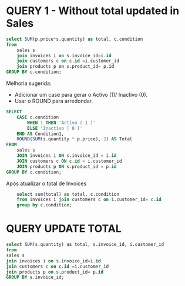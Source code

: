 # QUERY 1 - Without total updated in Sales

```sql
select SUM(p.price*s.quantity) as total, c.condition 
from 
    sales s 
    join invoices i on s.invoice_id=i.id
    join customers c on c.id =i.customer_id
    join products p on s.product_id= p.id
GROUP BY c.condition;
```

Melhoria sugerida:

- Adicionar um case para gerar o Activo (1)/ Inactivo (0).
- Usar o ROUND para arredondar.

```sql
SELECT 
    CASE c.condition
        WHEN 1 THEN 'Activo ( 1 )'
        ELSE 'Inactivo ( 0 )'
    END AS Condition1,
    ROUND(SUM(s.quantity * p.price), 2) AS Total
FROM
    sales s
    JOIN invoices i ON s.invoice_id = i.id
    JOIN customers c ON c.id = i.customer_id
    JOIN products p ON s.product_id = p.id
GROUP BY c.condition;
```

Após atualizar o total de Invoices

```sql
    select sum(total) as total, c.condition 
    from invoices i join customers c on i.customer_id= c.id
    group by c.condition;

```


# QUERY UPDATE TOTAL 

```sql
select SUM(s.quantity) as total, s.invoice_id, i.customer_id
from 
sales s 
join invoices i on s.invoice_id=i.id
join customers c on c.id =i.customer_id
join products p on s.product_id= p.id
GROUP BY s.invoice_id;
```